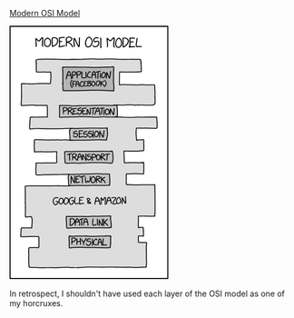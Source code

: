 [Modern OSI Model](https://xkcd.com/2105)

![Modern OSI Model](./random_comic.png)

In retrospect, I shouldn't have used each layer of the OSI model as one of my horcruxes.

